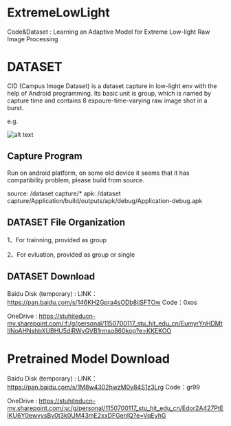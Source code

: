 # ExtremeLowLight
Code&amp;Dataset : Learning an Adaptive Model for Extreme Low-light Raw Image Processing


# DATASET
CID (Campus Image Dataset) is a dataset capture in low-light env with the help of Android programming.
Its basic unit is group, which is named by capture time and contains 8 expoure-time-varying raw image shot in a burst.

e.g.

![alt text](structure.bmp "structure")


## Capture Program
Run on android platform, on some old device it seems that it has compatibility problem, please build from source.

source: /dataset capture/*
apk:    /dataset capture/Application/build/outputs/apk/debug/Application-debug.apk

## DATASET File Organization

1、For trainning, provided as group

2、For evluation, provided as group or single


## DATASET Download

Baidu Disk (temporary) : LINK：https://pan.baidu.com/s/146KH2Gpra4sODb8ijSFTOw Code：0xos

OneDrive : https://stuhiteducn-my.sharepoint.com/:f:/g/personal/1150700117_stu_hit_edu_cn/EumyrYnHDMtIiNoAHNshbXUBHU5diRWyGVB1rmso860kog?e=KKEKOO


# Pretrained Model Download


Baidu Disk (temporary) : LINK：https://pan.baidu.com/s/1M8w4302hwzM0y84S1z3Lrg Code：gr99

OneDrive : https://stuhiteducn-my.sharepoint.com/:u:/g/personal/1150700117_stu_hit_edu_cn/Edor2A427PtElKU6Y0ewvysBv0t3k0UM43mE2xxDFGenlQ?e=VqEyhG

